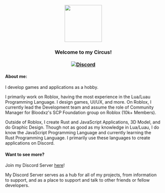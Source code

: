 <p align="center">
<img width="120" height="120" src="https://cdn.discordapp.com/icons/1010924099079503872/47766cca7782f0b8d6eac98f787402bb.png">
</p>
<h3 align="center">
Welcome to my Circus!
</br>
</br>
<a href="https://discord.gg/gMWmuaZEY6"><img alt="Discord" src="https://img.shields.io/discord/1010924099079503872?label=Discord&logo=Discord&logoColor=white"></a>
</h3>

#### About me:

I develop games and applications as a hobby.

I primarily work on Roblox, having the most experience in the Lua/Luau Programming Language. I design games, UI/UX, and more.
On Roblox, I currently lead the Development team and assume the role of Community Manager for Bloodxz's SCP Foundation group on Roblox (10k+ Members).

Outside of Roblox, I create Rust and JavaScript Applications, 3D Model, and do Graphic Design. Though not as good as my knowledge in Lua/Luau, I do know the JavaScript Programming Language and currently learning the Rust Programming Language. I primarily use these languages to create applications on Discord.

#### Want to see more?

Join my Discord Server [here](https://discord.gg/gMWmuaZEY6)!

My Discord Server serves as a hub for all of my projects, from information to support, and as a place to support and talk to other friends or fellow developers.
